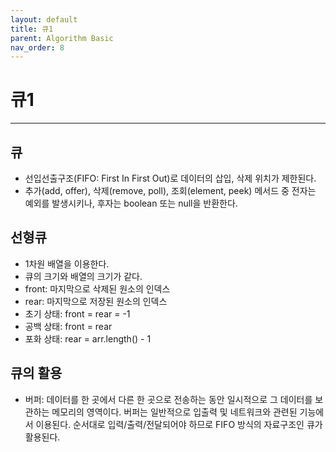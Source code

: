 ```yaml
---
layout: default
title: 큐1
parent: Algorithm Basic
nav_order: 8
---
```


# 큐1

---

## 큐

- 선입선출구조(FIFO: First In First Out)로 데이터의 삽입, 삭제 위치가 제한된다.
- 추가(add, offer), 삭제(remove, poll), 조회(element, peek) 메서드 중 전자는 예외를 발생시키나, 후자는 boolean 또는 null을 반환한다.

## 선형큐

- 1차원 배열을 이용한다.
- 큐의 크기와 배열의 크기가 같다.
- front: 마지막으로 삭제된 원소의 인덱스
- rear: 마지막으로 저장된 원소의 인덱스
- 초기 상태: front = rear = -1
- 공백 상태: front = rear
- 포화 상태: rear = arr.length() - 1

## 큐의 활용

- 버퍼: 데이터를 한 곳에서 다른 한 곳으로 전송하는 동안 일시적으로 그 데이터를 보관하는 메모리의 영역이다. 버퍼는 일반적으로 입출력 및 네트워크와 관련된 기능에서 이용된다. 순서대로 입력/출력/전달되어야 하므로 FIFO 방식의 자료구조인 큐가 활용된다.
